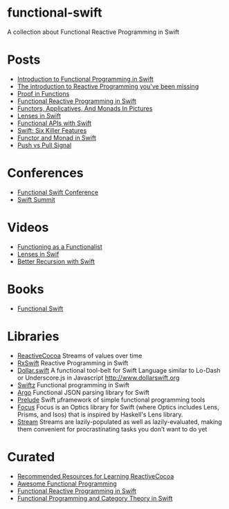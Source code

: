# functional-swift
A collection about Functional Reactive Programming in Swift

Posts
==

- [Introduction to Functional Programming in Swift](http://www.raywenderlich.com/114456/introduction-functional-programming-swift)
- [The introduction to Reactive Programming you've been missing](https://gist.github.com/staltz/868e7e9bc2a7b8c1f754)
- [Proof in Functions](http://www.fewbutripe.com/swift/math/2015/01/06/proof-in-functions.html)
- [Functional Reactive Programming in Swift](http://jensravens.com/series/functional-reactive-programming-in-swift/)
- [Functors, Applicatives, And Monads In Pictures](http://adit.io/posts/2013-04-17-functors,_applicatives,_and_monads_in_pictures.html)
- [Lenses in Swift](http://chris.eidhof.nl/posts/lenses-in-swift.html)
- [Functional APIs with Swift](https://www.objc.io/issues/16-swift/functional-swift-apis/)
- [Swift: Six Killer Features](http://ericasadun.com/2015/05/21/swift-six-killer-features/)
- [Functor and Monad in Swift ](http://www.javiersoto.me/post/106875422394)
- [Push vs Pull Signal](http://www.fantageek.com/blog/archives/)

Conferences
==

- [Functional Swift Conference](http://2014.funswiftconf.com/)
- [Swift Summit](https://www.swiftsummit.com/)

Videos
==

- [Functioning as a Functionalist](https://www.youtube.com/watch?v=rJosPrqBqrA)
- [Lenses in Swif](https://www.youtube.com/watch?v=ofjehH9f-CU)
- [Better Recursion with Swift](https://vimeo.com/138092644)


Books
==

- [Functional Swift](https://www.objc.io/books/functional-swift/)

Libraries
==

- [ReactiveCocoa](https://github.com/ReactiveCocoa/ReactiveCocoa) Streams of values over time
- [RxSwift](https://github.com/ReactiveX/RxSwift) Reactive Programming in Swift
- [Dollar.swift](https://github.com/ankurp/Dollar.swift) A functional tool-belt for Swift Language similar to Lo-Dash or Underscore.js in Javascript http://www.dollarswift.org
- [Swiftz](https://github.com/typelift/Swiftz) Functional programming in Swift
- [Argo](https://github.com/thoughtbot/Argo) Functional JSON parsing library for Swift 
- [Prelude](https://github.com/robrix/Prelude) Swift µframework of simple functional programming tools
- [Focus](https://github.com/typelift/Focus) Focus is an Optics library for Swift (where Optics includes Lens, Prisms, and Isos) that is inspired by Haskell's Lens library.
- [Stream](https://github.com/antitypical/Stream) Streams are lazily-populated as well as lazily-evaluated, making them convenient for procrastinating tasks you don’t want to do yet

Curated
==

- [Recommended Resources for Learning ReactiveCocoa](http://www.fantageek.com/blog/2015/04/03/recommended-resources-for-learning-reactivecocoa-2/)
- [Awesome Functional Programming](https://github.com/xgrommx/awesome-functional-programming)
- [Functional Reactive Programming in Swift](https://github.com/hsavit1/Awesome-Swift-Education#functional-reactive-programming-in-swift)
- [Functional Programming and Category Theory in Swift](https://github.com/hsavit1/Awesome-Swift-Education#functional-programming-and-category-theory-in-swift)
